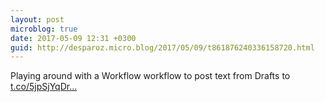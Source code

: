 ```yaml
---
layout: post
microblog: true
date: 2017-05-09 12:31 +0300
guid: http://desparoz.micro.blog/2017/05/09/t861876240336158720.html
---
```

Playing around with a Workflow workflow to post text from Drafts to [t.co/5jpSjYqDr...](https://t.co/5jpSjYqDrH.)
